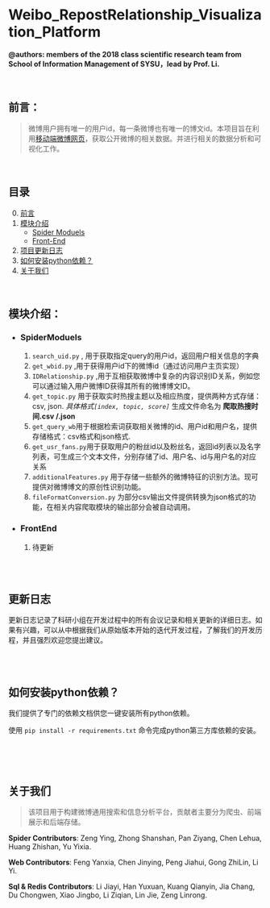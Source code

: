 # Weibo_RepostRelationship_Visualization_Platform
**@authors: members of the 2018 class scientific research team from School of Information Management of SYSU，lead by Prof. Li.**

<br>

## 前言：
> 微博用户拥有唯一的用户id，每一条微博也有唯一的博文id。本项目旨在利用[移动端微博网页](http://m.weibo.cn)，获取公开微博的相关数据。并进行相关的数据分析和可视化工作。

<br>

## 目录
0. [前言](##前言)
1. [模块介绍](##模块介绍)
    + [Spider Moduels](###SpiderModuels)
    + [Front-End](###FrontEnd)
2. [项目更新日志](##更新日志)
3. [如何安装python依赖？](##如何安装python依赖)
4. [关于我们](##关于我们)

<br>

## 模块介绍：

+ ### SpiderModuels

    1. `search_uid.py` , 用于获取指定query的用户id，返回用户相关信息的字典
    2. `get_wbid.py` ,用于获得用户id下的微博id（通过访问用户主页实现）
    3. `IDRelationship.py` ,用于互相获取微博中复杂的内容识别ID关系，例如您可以通过输入用户微博ID获得其所有的微博博文ID。
    4. `get_topic.py` 用于获取实时热搜主题以及相应热度，提供两种方式存储：csv, json. *具体格式`[index, topic, score]`* 
    生成文件命名为 **爬取热搜时间.csv /.json** 
    5. `get_query_wb`用于根据检索词获取相关微博的id、用户id和用户名，提供存储格式：csv格式和json格式.
    6. `get_usr_fans.py`用于获取用户的粉丝id以及粉丝名，返回id列表以及名字列表，可生成三个文本文件，分别存储了id、用户名、id与用户名的对应关系
    7. `additionalFeatures.py` 用于存储一些额外的微博特征的识别方法。现可提供对微博博文的原创性识别功能。
    8. `fileFormatConversion.py` 为部分csv输出文件提供转换为json格式的功能，在相关内容爬取模块的输出部分会被自动调用。

+ ### FrontEnd

    1. 待更新

<br><br>

## 更新日志
更新日志记录了科研小组在开发过程中的所有会议记录和相关更新的详细日志。如果有兴趣，可以从中根据我们从原始版本开始的迭代开发过程，了解我们的开发历程，并且强烈欢迎您提出建议。

<br><br>

## 如何安装python依赖？
我们提供了专门的依赖文档供您一键安装所有python依赖。

使用 `pip install -r requirements.txt` 命令完成python第三方库依赖的安装。

<br><br><br>

## 关于我们
> 该项目用于构建微博通用搜索和信息分析平台，贡献者主要分为爬虫、前端展示和后端存储。

**Spider Contributors**: Zeng Ying, Zhong Shanshan, Pan Ziyang, Chen Lehua, Huang Zhishan, Yu Yixia.

**Web Contributors**: Feng Yanxia, Chen Jinying, Peng Jiahui, Gong ZhiLin, Li Yi.

**Sql & Redis Contributors**: Li Jiayi, Han Yuxuan, Kuang Qianyin, Jia Chang, Du Chongwen, Xiao Jingbo, Li Ziqian, Lin Jie, Zeng Linrong.
